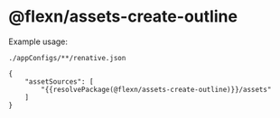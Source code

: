 # @flexn/assets-create-outline


Example usage:

`./appConfigs/**/renative.json`

```
{
    "assetSources": [
        "{{resolvePackage(@flexn/assets-create-outline)}}/assets"
    ]
}
```
